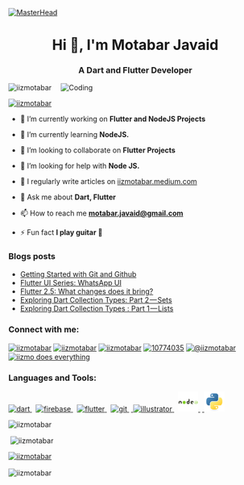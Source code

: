 [![MasterHead](https://camo.githubusercontent.com/d70ec303b9c58c1e74f0c483f89faddf319a757544a83d32ef54216bd2ad1ec3/68747470733a2f2f7777772e7a65616c6f75737765622e636f6d2f77702d636f6e74656e742f75706c6f6164732f323032312f31302f42616e6e65722d332e6a7067)](https://github.com/iizmotabar)

<h1 align="center">Hi 👋, I'm Motabar Javaid</h1>
<h3 align="center">A Dart and Flutter Developer</h3>
<img align="right" alt= "Coding" width="400" src="https://media.giphy.com/media/Qn49Fjxm3ECmWh9x4v/giphy.gif">


<p align="left"> <img src="https://komarev.com/ghpvc/?username=iizmotabar&label=Profile%20views&color=0e75b6&style=flat" alt="iizmotabar" /> </p>



<p align="left"> <a href="https://twitter.com/iizmotabar" target="blank"><img src="https://img.shields.io/twitter/follow/iizmotabar?logo=twitter&style=for-the-badge" alt="iizmotabar" /></a> </p>

- 🔭 I’m currently working on **Flutter and NodeJS Projects**

- 🌱 I’m currently learning **NodeJS.**

- 👯 I’m looking to collaborate on **Flutter Projects**

- 🤝 I’m looking for help with **Node JS.**

- 📝 I regularly write articles on [iizmotabar.medium.com](iizmotabar.medium.com)

- 💬 Ask me about **Dart, Flutter**

- 📫 How to reach me **motabar.javaid@gmail.com**

- ⚡ Fun fact **I play guitar 🎸**

### Blogs posts
<!-- BLOG-POST-LIST:START -->
- [Getting Started with Git and Github](https://iizmotabar.medium.com/getting-started-with-git-and-github-49be735da952?source=rss-924f9f19f782------2)
- [Flutter UI Series: WhatsApp UI](https://iizmotabar.medium.com/flutter-ui-series-whatsapp-ui-4451eca699b6?source=rss-924f9f19f782------2)
- [Flutter 2.5: What changes does it bring?](https://iizmotabar.medium.com/flutter-2-5-what-changes-does-it-bring-38902d54ccd7?source=rss-924f9f19f782------2)
- [Exploring Dart Collection Types: Part 2 — Sets](https://iizmotabar.medium.com/exploring-dart-collection-types-part-2-sets-c80befd6dff0?source=rss-924f9f19f782------2)
- [Exploring Dart Collection Types : Part 1 — Lists](https://iizmotabar.medium.com/exploring-dart-collection-types-part-1-lists-f59bfe7a73ed?source=rss-924f9f19f782------2)
<!-- BLOG-POST-LIST:END -->

<h3 align="left">Connect with me:</h3>
<p align="left">
<a href="https://dev.to/iizmotabar" target="blank"><img align="center" src="https://raw.githubusercontent.com/rahuldkjain/github-profile-readme-generator/master/src/images/icons/Social/devto.svg" alt="iizmotabar" height="30" width="40" /></a>
<a href="https://twitter.com/iizmotabar" target="blank"><img align="center" src="https://raw.githubusercontent.com/rahuldkjain/github-profile-readme-generator/master/src/images/icons/Social/twitter.svg" alt="iizmotabar" height="30" width="40" /></a> 
<a href="https://linkedin.com/in/iizmotabar" target="blank"><img align="center" src="https://raw.githubusercontent.com/rahuldkjain/github-profile-readme-generator/master/src/images/icons/Social/linked-in-alt.svg" alt="iizmotabar" height="30" width="40" /></a>
<a href="https://stackoverflow.com/users/10774035" target="blank"><img align="center" src="https://raw.githubusercontent.com/rahuldkjain/github-profile-readme-generator/master/src/images/icons/Social/stack-overflow.svg" alt="10774035" height="30" width="40" /></a>
<a href="https://medium.com/@iizmotabar" target="blank"><img align="center" src="https://raw.githubusercontent.com/rahuldkjain/github-profile-readme-generator/master/src/images/icons/Social/medium.svg" alt="@iizmotabar" height="30" width="40" /></a>
<a href="https://www.youtube.com/c/iizmo does everything" target="blank"><img align="center" src="https://raw.githubusercontent.com/rahuldkjain/github-profile-readme-generator/master/src/images/icons/Social/youtube.svg" alt="iizmo does everything" height="30" width="40" /></a>
</p>

<h3 align="left">Languages and Tools:</h3>
<p align="left"> <a href="https://dart.dev" target="_blank" rel="noreferrer"> <img src="https://www.vectorlogo.zone/logos/dartlang/dartlang-icon.svg" alt="dart" width="40" height="40"/> </a>&nbsp; <a href="https://firebase.google.com/" target="_blank" rel="noreferrer"> <img src="https://www.vectorlogo.zone/logos/firebase/firebase-icon.svg" alt="firebase" width="40" height="40"/> </a>&nbsp; <a href="https://flutter.dev" target="_blank" rel="noreferrer"> <img src="https://www.vectorlogo.zone/logos/flutterio/flutterio-icon.svg" alt="flutter" width="40" height="40"/> </a>&nbsp; <a href="https://git-scm.com/" target="_blank" rel="noreferrer"> <img src="https://www.vectorlogo.zone/logos/git-scm/git-scm-icon.svg" alt="git" width="40" height="40"/> </a> &nbsp;<a href="https://www.adobe.com/in/products/illustrator.html" target="_blank" rel="noreferrer"> <img src="https://www.vectorlogo.zone/logos/adobe_illustrator/adobe_illustrator-icon.svg" alt="illustrator" width="40" height="40"/> </a>&nbsp; <a href="https://nodejs.org" target="_blank" rel="noreferrer"> <img src="https://raw.githubusercontent.com/devicons/devicon/master/icons/nodejs/nodejs-original-wordmark.svg" alt="nodejs" width="40" height="40"/> </a> &nbsp;<a href="https://www.python.org" target="_blank" rel="noreferrer">
 <img src="https://raw.githubusercontent.com/devicons/devicon/master/icons/python/python-original.svg" alt="python" width="40" height="40"/> </a> </p>

<p><img align="left" src="https://github-readme-stats.vercel.app/api/top-langs?username=iizmotabar&show_icons=true&locale=en&layout=compact" alt="iizmotabar" /></p> <br>

<p>&nbsp;<img align="center" src="https://github-readme-stats.vercel.app/api?username=iizmotabar&show_icons=true&locale=en" alt="iizmotabar" /></p>

<p align="left"> <a href="https://github.com/ryo-ma/github-profile-trophy"><img src="https://github-profile-trophy.vercel.app/?username=iizmotabar" alt="iizmotabar" /></a>&nbsp; </p>

<p><img align="center" src="https://github-readme-streak-stats.herokuapp.com/?user=iizmotabar&" alt="iizmotabar" /></p>

